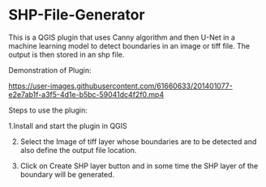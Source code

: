 
# SHP-File-Generator
This is a QGIS plugin that uses Canny algorithm and then U-Net in a machine learning model to detect boundaries in an image or tiff file. The output is then stored in an shp file.

Demonstration of Plugin:


https://user-images.githubusercontent.com/61660633/201401077-e2e7ab1f-a3f5-4d1e-b5bc-59041dc4f2f0.mp4




Steps to use the plugin:

  1.Install and start the plugin in QGIS

2. Select the Image of tiff layer whose boundaries are to be detected and also define the output file location.

3. Click on Create SHP layer button and in some time the SHP layer of the boundary will be generated.

